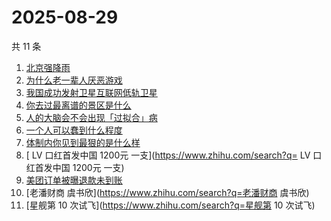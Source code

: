 # 2025-08-29

共 11 条

<!-- BEGIN -->
<!-- 最后更新时间 Fri Aug 29 2025 08:41:32 GMT+0800 (China Standard Time) -->

1. [北京强降雨](https://www.zhihu.com/search?q=北京强降雨)
1. [为什么老一辈人厌恶游戏](https://www.zhihu.com/search?q=为什么老一辈人厌恶游戏)
1. [我国成功发射卫星互联网低轨卫星](https://www.zhihu.com/search?q=我国成功发射卫星互联网低轨卫星)
1. [你去过最离谱的景区是什么](https://www.zhihu.com/search?q=你去过最离谱的景区是什么)
1. [人的大脑会不会出现「过拟合」病](https://www.zhihu.com/search?q=人的大脑会不会出现「过拟合」病)
1. [一个人可以蠢到什么程度](https://www.zhihu.com/search?q=一个人可以蠢到什么程度)
1. [体制内你见到最狠的是什么样](https://www.zhihu.com/search?q=体制内你见到最狠的是什么样)
1. [ LV 口红首发中国 1200元 一支](https://www.zhihu.com/search?q= LV
   口红首发中国 1200元 一支)
1. [美团订单被曝退款未到账](https://www.zhihu.com/search?q=美团订单被曝退款未到账)
1. [老潘财商 虞书欣](https://www.zhihu.com/search?q=老潘财商 虞书欣)
1. [星舰第 10 次试飞](https://www.zhihu.com/search?q=星舰第 10 次试飞)

<!-- END -->
